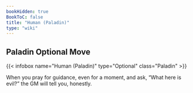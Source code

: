 ```yaml
---
bookHidden: true
BookToC: false
title: "Human (Paladin)"
type: "wiki"
---
```

## Paladin Optional Move
{{< infobox name="Human (Paladin)" type="Optional" class="Paladin" >}}

When you pray for guidance, even for a moment, and ask, “What here is evil?” the GM will tell you, honestly.